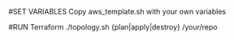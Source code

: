 #SET VARIABLES
Copy aws_template.sh with your own variables

#RUN Terraform
./topology.sh {plan|apply|destroy} /your/repo

